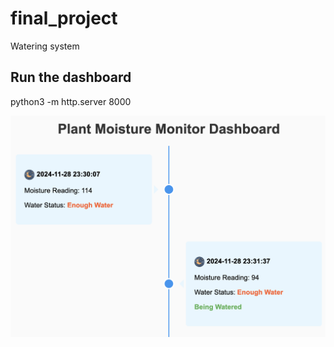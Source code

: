# final_project
Watering system

## Run the dashboard
python3 -m http.server 8000

<img src="dashboard/dashboard_screen.png" />

